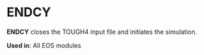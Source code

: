 # ENDCY

**ENDCY**          closes the TOUGH4 input file and initiates the simulation.

**Used in**: All EOS modules
